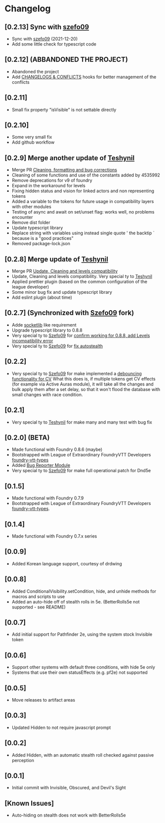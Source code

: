# Changelog

## [0.2.13] Sync with [szefo09](https://github.com/szefo09/conditional-visibility)

- Sync with [szefo09](https://github.com/szefo09/conditional-visibility) (2021-12-20)
- Add some little check for typescript code

## [0.2.12] (ABBANDONED THE PROJECT)

- Abandoned the project
- Add [CHANGELOGS & CONFLICTS](https://github.com/theripper93/libChangelogs) hooks for better management of the conflicts

## [0.2.11] 

- Small fix property "isVisible" is not settable directly

## [0.2.10] 

- Some very small fix
- Add github workflow

## [0.2.9] Merge another update of [Teshynil](https://github.com/Teshynil)

- Merge PR [Cleaning, formatting and bug corrections](https://github.com/p4535992/conditional-visibility/pull/3)
- Cleaning of some functions and use of the constants added by 4535992
- Remove deprecations for v9 of foundry
- Expand in the workaround for levels
- Fixing hidden status and vision for linked actors and non representing tokens
- Added a variable to the tokens for future usage in compatibility layers with other modules
- Testing of async and await on set/unset flag: works well, no problems encounter
- Remove dist folder
- Update typescript library
- Replace string with variables using instead single quote ' the backtip ` because is a "good practices"
- Removed package-lock.json

## [0.2.8] Merge update of [Teshynil](https://github.com/Teshynil)

- Merge PR [Update, Cleaning and levels compatibility](https://github.com/p4535992/conditional-visibility/pull/2/)
- Update, Cleaning and levels compatibility. Very special ty to  [Teshynil](https://github.com/Teshynil)
- Applied prettier plugin (based on the common configuration of the league developer)
- Some minor bug fix and update typescript library
- Add eslint plugin (about time)

## [0.2.7] (Synchronized with [Szefo09](https://github.com/szefo09) fork)

- Adde [socketlib](https://github.com/manuelVo/foundryvtt-socketlib) like requirement
- Upgrade typescript library to 0.8.8
- Very special ty to [Szefo09](https://github.com/szefo09) for [confirm working for 0.8.8, add Levels incompatibility error](https://github.com/szefo09/conditional-visibility/commit/6a031ef537ea580e478e6249fcff38f635b23a03)
- Very special ty to [Szefo09](https://github.com/szefo09) for [fix autostealth](https://github.com/szefo09/conditional-visibility/commit/3cbde848c9d1c1a6982e2210a8e32ab87bd2dcc4)

## [0.2.2]

- Very special ty to [Szefo09](https://github.com/szefo09) for make implemented a [debouncing functionality for CV](https://github.com/szefo09/conditional-visibility/commit/c2f3b9aa20d3bf4c37aec8e9eaf83b76bd532521)
What this does is, if multiple tokens get CV effects (for example via Active Auras module), it will take all the changes and bulk apply them after a set delay, so that it won't flood the database with small changes with race condition.

## [0.2.1]

- Very special ty to [Teshynil](https://github.com/Teshynil) for make many and many test with bug fix

## [0.2.0] (BETA)

- Made functional with Foundry 0.8.6 (maybe)
- Bootstrapped with League of Extraordinary FoundryVTT Developers  [foundry-vtt-types](https://github.com/League-of-Foundry-Developers/foundry-vtt-types)
- Added [Bug Reporter Module](https://foundryvtt.com/packages/bug-reporter/)
- Very special ty to [Szefo09](https://github.com/szefo09) for make full operational patch for Dnd5e

## [0.1.5]

-  Made functional with Foundry 0.7.9
-  Bootstrapped with League of Extraordinary FoundryVTT Developers  [foundry-vtt-types](https://github.com/League-of-Foundry-Developers/foundry-vtt-types).

## [0.1.4]
- Made functional with Foundry 0.7.x series

## [0.0.9]
- Added Korean language support, courtesy of drdwing
  
## [0.0.8]
- Added ConditionalVisibility.setCondition, hide, and unhide methods for macros and scripts to use
- Added an auto-hide off of stealth rolls in 5e.  (BetterRolls5e not supported - see README)

## [0.0.7]
- Add initial support for Pathfinder 2e, using the system stock Invisible token

## [0.0.6]
- Support other systems with default three conditions, with hide 5e only
- Systems that use their own statusEffects (e.g. pf2e) not supported
  
## [0.0.5]
- Move releases to artifact areas

## [0.0.3]
- Updated Hidden to not require javascript prompt

## [0.0.2]
- Added Hidden, with an automatic stealth roll checked against passive perception

## [0.0.1]
- Initial commit with Invisible, Obscured, and Devil's Sight

## [Known Issues]
- Auto-hiding on stealth does not work with BetterRolls5e
